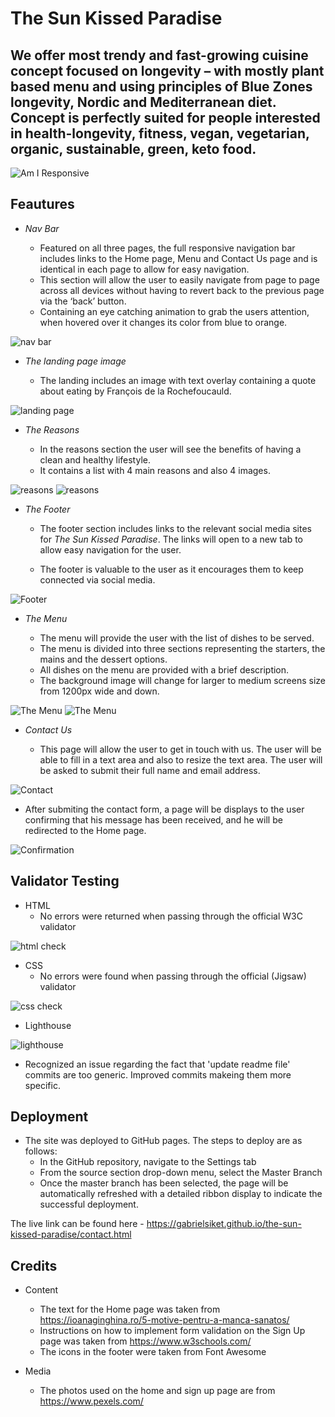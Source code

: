 # The Sun Kissed Paradise

## We offer most trendy and fast-growing cuisine concept focused on longevity – with mostly plant based menu and using principles of Blue Zones longevity, Nordic and Mediterranean diet. Concept is perfectly suited for people interested in health-longevity, fitness, vegan, vegetarian, organic, sustainable, green, keto food.

![Am I Responsive](assets/images/responsive.png) 

## Feautures

* _Nav Bar_

    * Featured on all three pages, the full responsive navigation bar includes links to the Home page, Menu and Contact Us page and is identical in each page to allow for easy navigation.
    * This section will allow the user to easily navigate from page to page across all devices without having to revert back to the previous page via the ‘back’ button.
    * Containing an eye catching animation to grab the users attention, when hovered over it changes its color from blue to orange.

![nav bar](assets/images/nav-bar.png)

* _The landing page image_

    * The landing includes an image with text overlay containing a quote about eating by François de la Rochefoucauld.

![landing page](assets/images/italian-cuisine.jpg)

* _The Reasons_ 

    * In the reasons section the user will see the benefits of having a clean and healthy lifestyle.
    * It contains a list with 4 main reasons and also 4 images.

![reasons](assets/images/reasons-1.png)
![reasons](assets/images/reasons-2.png)

* _The Footer_

    * The footer section includes links to the relevant social media sites for _The Sun Kissed Paradise_. The links will open to a new tab to allow easy navigation for the user.

    * The footer is valuable to the user as it encourages them to keep connected via social media.

![Footer](assets/images/footer.png)

* _The Menu_

    * The menu will provide the user with the list of dishes to be served.
    * The menu is divided into three sections representing the starters, the mains and the dessert options.
    * All dishes on the menu are provided with a brief description.
    * The background image will change for larger to medium screens size from 1200px wide and down.

![The Menu](assets/images/menu1.png)
![The Menu](assets/images/menu2.png)


* _Contact Us_

    * This page will allow the user to get in touch with us. The user will be able to fill in a text area and also to resize the text area. The user will be asked to submit their full name and email address.

![Contact](assets/images/contact-screenshot.png)

* After submiting the contact form, a page will be displays to the user confirming that his message has been received, and he will be redirected to the Home page.

![Confirmation](assets/images/redirect.png)

## Validator Testing

* HTML
    * No errors were returned when passing through the official W3C validator

![html check](assets/images/html-check.png)

* CSS
    * No errors were found when passing through the official (Jigsaw) validator

![css check](assets/images/css-check.png)

* Lighthouse

![lighthouse](assets/images/lighthouse.png)

* Recognized an issue regarding the fact that 'update readme file' commits are too generic. Improved commits makeing them more specific. 

## Deployment

* The site was deployed to GitHub pages. The steps to deploy are as follows:
    * In the GitHub repository, navigate to the Settings tab
    * From the source section drop-down menu, select the Master Branch
    * Once the master branch has been selected, the page will be automatically refreshed with a detailed ribbon display to indicate the successful deployment.

The live link can be found here - https://gabrielsiket.github.io/the-sun-kissed-paradise/contact.html

## Credits

* Content

    * The text for the Home page was taken from https://ioanaginghina.ro/5-motive-pentru-a-manca-sanatos/
    * Instructions on how to implement form validation on the Sign Up page was taken from https://www.w3schools.com/
    * The icons in the footer were taken from Font Awesome

* Media

    * The photos used on the home and sign up page are from https://www.pexels.com/




